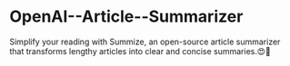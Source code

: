 # OpenAI--Article--Summarizer
Simplify your reading with Summize, an open-source article summarizer that transforms lengthy articles into clear and concise summaries.😍💖
